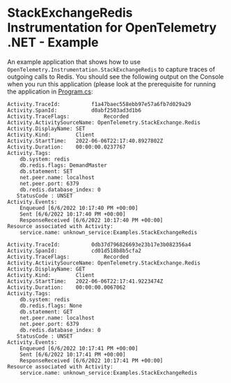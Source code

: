 # StackExchangeRedis Instrumentation for OpenTelemetry .NET - Example

An example application that shows how to use
`OpenTelemetry.Instrumentation.StackExchangeRedis` to capture traces of outgoing
calls to Redis. You should see the following output on the Console when you run
this application (please look at the prerequisite for running the application in
[Program.cs](./Program.cs):

```text
Activity.TraceId:          f1a47baec558ebb97e57a6fb7d029a29
Activity.SpanId:           d0abf2503ad3d1b6
Activity.TraceFlags:           Recorded
Activity.ActivitySourceName: OpenTelemetry.StackExchange.Redis
Activity.DisplayName: SET
Activity.Kind:        Client
Activity.StartTime:   2022-06-06T22:17:40.8927802Z
Activity.Duration:    00:00:00.0237767
Activity.Tags:
    db.system: redis
    db.redis.flags: DemandMaster
    db.statement: SET
    net.peer.name: localhost
    net.peer.port: 6379
    db.redis.database_index: 0
   StatusCode : UNSET
Activity.Events:
    Enqueued [6/6/2022 10:17:40 PM +00:00]
    Sent [6/6/2022 10:17:40 PM +00:00]
    ResponseReceived [6/6/2022 10:17:40 PM +00:00]
Resource associated with Activity:
    service.name: unknown_service:Examples.StackExchangeRedis

Activity.TraceId:          0db37d796826693e23b17e3b082356a4
Activity.SpanId:           cd01d518b8b5cfa2
Activity.TraceFlags:           Recorded
Activity.ActivitySourceName: OpenTelemetry.StackExchange.Redis
Activity.DisplayName: GET
Activity.Kind:        Client
Activity.StartTime:   2022-06-06T22:17:41.9223474Z
Activity.Duration:    00:00:00.0067062
Activity.Tags:
    db.system: redis
    db.redis.flags: None
    db.statement: GET
    net.peer.name: localhost
    net.peer.port: 6379
    db.redis.database_index: 0
   StatusCode : UNSET
Activity.Events:
    Enqueued [6/6/2022 10:17:41 PM +00:00]
    Sent [6/6/2022 10:17:41 PM +00:00]
    ResponseReceived [6/6/2022 10:17:41 PM +00:00]
Resource associated with Activity:
    service.name: unknown_service:Examples.StackExchangeRedis
```
